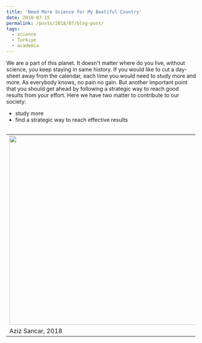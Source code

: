 ```yaml
---
title: 'Need More Science for My Beatiful Country'
date: 2018-07-15
permalink: /posts/2018/07/blog-post/
tags:
  - science
  - Turkiye
  - academia
---
```


We are a part of this planet. It doesn't matter where do you live, without science, you keep staying in same history. If you would like to cut a day-sheet away from the calendar, each time you would need to study more and more. As everybody knows, no pain no gain. But another important point that you should get ahead by following a strategic way to reach good results from your effort. Here we have two matter to contribute to our society:

* study more
* find a strategic way to reach effective results

<table align='left' style="width:500px; margin-right:0px">
  <tr>
    <td><img src="http://cpuskullu.github.io/images/2018-07-15-blog-post-01_sancar.jpg" width="500"></td>
  </tr>
  <tr>
    <td>Aziz Sancar, 2018</td>
  </tr>
</table>

<!--
Science
======

Blogs
-----
http://www.huseyincavus.com.tr

-->
